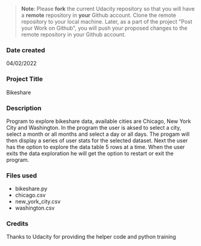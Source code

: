 >**Note**: Please **fork** the current Udacity repository so that you will have a **remote** repository in **your** Github account. Clone the remote repository to your local machine. Later, as a part of the project "Post your Work on Github", you will push your proposed changes to the remote repository in your Github account.

### Date created
04/02/2022

### Project Title
Bikeshare

### Description
Program to explore bikeshare data, available cities are Chicago, New York City and Washington.
In the program the user is aksed to select a city, select a month or all months and select a day or all days. 
The progam will then display a series of user stats for the selected dataset.
Next the user has the option to explore the data table 5 rows at a time.
When the user exits the data exploration he will get the option to restart or exit the program. 

### Files used
- bikeshare.py
- chicago.csv
- new_york_city.csv
- washington.csv

### Credits
Thanks to Udacity for providing the helper code and python training

